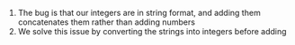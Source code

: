 1. The bug is that our integers are in string format, and adding them concatenates them rather than adding numbers
2. We solve this issue by converting the strings into integers before adding